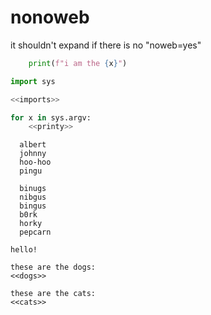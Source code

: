 # nonoweb

it shouldn't expand if there is no "noweb=yes"

```python name="printy"
	print(f"i am the {x}")
```

```python name="imports"
import sys
```

```python filename="./actual.py" shebang="#!/usr/bin/env python"
<<imports>>

for x in sys.argv:
	<<printy>>
```


```text name="dogs"
  albert
  johnny
  hoo-hoo
  pingu
```

```text name="cats"
  binugs
  nibgus
  bingus
  b0rk
  horky
  pepcarn
```

```text filename="actual.txt"
hello!

these are the dogs:
<<dogs>>

these are the cats:
<<cats>>
```
